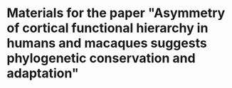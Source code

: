 # Materials for the paper "Asymmetry of cortical functional hierarchy in humans and macaques suggests phylogenetic conservation and adaptation"

